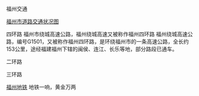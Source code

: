 福州交通

[福州市道路交通状况图](http://lyj.fj61.net/show.aspx?id=315&cid=76)

四环路
福州市绕城高速公路，福州绕城高速又被称作福州四环路
福州绕城高速公路，编号G1501，又被称作福州四环路，是环绕福州市的一条高速公路，全长约153公里，途经福建福州下辖的闽侯、连江、长乐等地，部分路段已通车。 

二环路

三环路



[福州地铁](http://www.fzmtr.com/)
地铁一响，黄金万两
